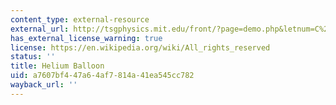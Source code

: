 ```yaml
---
content_type: external-resource
external_url: http://tsgphysics.mit.edu/front/?page=demo.php&letnum=C%2048&show=0
has_external_license_warning: true
license: https://en.wikipedia.org/wiki/All_rights_reserved
status: ''
title: Helium Balloon
uid: a7607bf4-47a6-4af7-814a-41ea545cc782
wayback_url: ''
---
```

